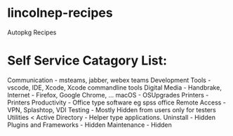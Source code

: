 # lincolnep-recipes
Autopkg Recipes


# Self Service Catagory List:
Communication - msteams, jabber, webex teams
Development Tools - vscode, IDE, Xcode, Xcode commandline tools
Digital Media - Handbrake, 
Internet - Firefox, Google Chrome, ...
macOS - OSUpgrades
Printers - Printers
Productivity - Office type software eg spss office
Remote Access - VPN, Splashtop, VDI
Testing - Mostly Hidden from users only for testers
Utilities < Active Directory - Helper type applications.
Uninstall - Hidden
Plugins and Frameworks - Hidden
Maintenance - Hidden